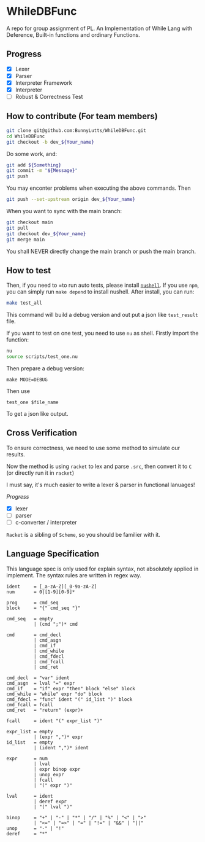 # WhileDBFunc

A repo for group assignment of PL. An Implementation of While Lang with Deference, Built-in functions and ordinary Functions.

## Progress

- [x] Lexer
- [x] Parser
- [x] Interpreter Framework
- [x] Interpreter
- [ ] Robust & Correctness Test

## How to contribute (For team members)

``` bash
git clone git@github.com:BunnyLutts/WhileDBFunc.git
cd WhileDBFunc
git checkout -b dev_${Your_name}
```

Do some work, and:

``` bash
git add ${Something}
git commit -m "${Message}"
git push
```

You may enconter problems when executing the above commands. Then

``` bash
git push --set-upstream origin dev_${Your_name}
```

When you want to sync with the main branch:

``` bash
git checkout main
git pull
git checkout dev_${Your_name}
git merge main
```

You shall NEVER directly change the main branch or push the main branch.

## How to test

Then, if you need to =to run auto tests, please install [`nushell`](https://www.nushell.sh/zh-CN/book/installation.html). 
If you use `npm`, you can simply run `make depend` to install nushell. 
After install, you can run:

```bash
make test_all
```

This command will build a debug version and out put a json like `test_result` file.

If you want to test on one test, you need to use `nu` as shell. Firstly import the function:

```bash
nu
source scripts/test_one.nu
```

Then prepare a debug version:

```nu
make MODE=DEBUG
```

Then use

```nu
test_one $file_name
```

To get a json like output.

## Cross Verification

To ensure correctness, we need to use some method to simulate our results.

Now the method is using `racket` to lex and parse `.src`, then convert it to `C` (or directly run it in `racket`)

I must say, it's much easier to write a lexer & parser in functional lanuages!

*Progress*

- [x] lexer
- [ ] parser
- [ ] c-converter / interpreter

`Racket` is a sibling of `Scheme`, so you should be familier with it.

## Language Specification

This language spec is only used for explain syntax, not absolutely applied in implement. The syntax rules are written in regex way.

```
ident     = [_a-zA-Z][_0-9a-zA-Z]
num       = 0|[1-9][0-9]*

prog      = cmd_seq
block     = "{" cmd_seq "}"

cmd_seq   = empty
          | (cmd ";")* cmd

cmd       = cmd_decl
          | cmd_asgn
          | cmd_if
          | cmd_while
          | cmd_fdecl
          | cmd_fcall
          | cmd_ret

cmd_decl  = "var" ident
cmd_asgn  = lval "=" expr
cmd_if    = "if" expr "then" block "else" block
cmd_while = "while" expr "do" block
cmd_fdecl = "func" ident "(" id_list ")" block
cmd_fcall = fcall
cmd_ret   = "return" (expr)+

fcall     = ident "(" expr_list ")"

expr_list = empty
          | (expr ",")* expr
id_list   = empty
          | (ident ",")* ident

expr      = num
          | lval
          | expr binop expr
          | unop expr
          | fcall
          | "(" expr ")"

lval      = ident
          | deref expr
          | "(" lval ")"
          
binop     = "+" | "-" | "*" | "/" | "%" | "<" | ">" 
          | "<=" | "=>" | "=" | "!=" | "&&" | "||"
unop      = "-" | "!"
deref     = "*"
```